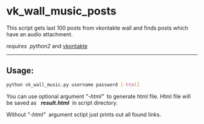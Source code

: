 vk_wall_music_posts
=========

This script gets last 100 posts from vkontakte wall and finds posts which have an audio attachment.

*requires &nbsp;python2* and [vkontakte](https://pypi.python.org/pypi/vkontakte/)
***
Usage:
--------------- 

```sh
python vk_wall_music.py username password [-html]
```
You can use optional argument *"-html"*&nbsp; to generate html file.
Html file will be saved as &nbsp; ***result.html***&nbsp; in script directory.

Without *"-html"*&nbsp; argument sctipt just prints out all found links.

